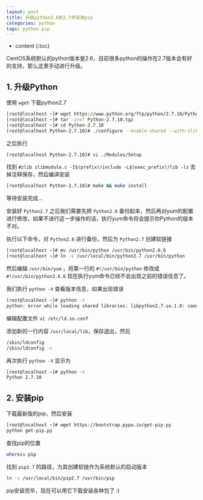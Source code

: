 ```yaml
---
layout: post
title: 升级python2.6到2.7并安装pip
categories: python
tags: python pip
---
```


* content
{:toc}

CentOS系统默认的python版本是2.6，目前很多python的操作在2.7版本会有好的支持，那么这里手动进行升级。

## 1. 升级Python

使用 `wget` 下载python2.7

```sh
[root@localhost ~]# wget https://www.python.org/ftp/python/2.7.10/Python-2.7.10.tgz
[root@localhost ~]# tar -zxvf Python-2.7.10.tgz
[root@localhost ~]# cd Python-2.7.10
[root@localhost Python-2.7.10]# ./configure --enable-shared --with-zlib
```

之后执行

```sh
[root@localhost Python-2.7.10]# vi ./Modules/Setup
```



找到 `#zlib zlibmodule.c -I$(prefix)/include -L$(exec_prefix)/lib -lz` 去掉注释保存，然后编译安装

```sh
[root@localhost Python-2.7.10]# make && make install
```

等待安装完成...

安装好 `Python2.7` 之后我们需要先把  `Python2.6` 备份起来，然后再对yum的配置进行修改，如果不进行这一步操作的话，执行yum命令将会提示你Python的版本不对。

执行以下命令，对 `Python2.6` 进行备份，然后为 `Python2.7` 创建软链接

```sh
[root@localhost ~]# mv /usr/bin/python /usr/bin/python2.6.6
[root@localhost ~]# ln -s /usr/local/bin/python2.7 /usr/bin/python
```

然后编辑 `/usr/bin/yum` ，将第一行的 `#!/usr/bin/python` 修改成 `#!/usr/bin/python2.6.6`
现在执行yum命令已经不会出现之前的错误信息了。

我们执行 `python -V` 查看版本信息，如果出现错误

```sh
[root@localhost ~]# python -V
python: error while loading shared libraries: libpython2.7.so.1.0: cannot open shared object file: No such file or directory
```

编辑配置文件 `vi /etc/ld.so.conf`

添加新的一行内容 `/usr/local/lib`，保存退出，然后

```sh
/sbin/ldconfig
/sbin/ldconfig -v
```

再次执行 `python -V` 显示为

```sh
[root@localhost ~]# python -V
Python 2.7.10
```

## 2. 安装pip

下载最新版的pip，然后安装

```sh
[root@localhost ~]# wget https://bootstrap.pypa.io/get-pip.py
python get-pip.py
```

查找pip的位置

```sh
whereis pip
```

找到 `pip2.7` 的路径，为其创建软链作为系统默认的启动版本

```sh
ln -s /usr/local/bin/pip2.7 /usr/bin/pip
```

pip安装完毕，现在可以用它下载安装各种包了 :)

